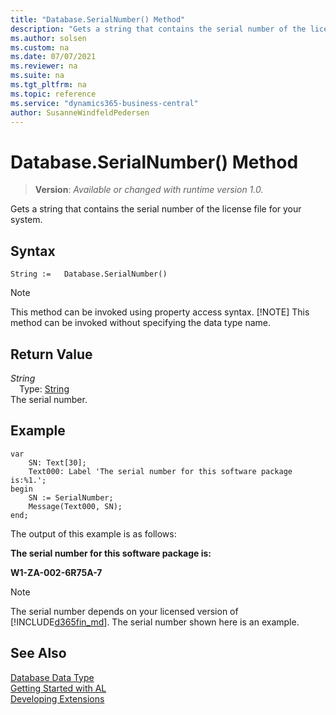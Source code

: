 ```yaml
---
title: "Database.SerialNumber() Method"
description: "Gets a string that contains the serial number of the license file for your system."
ms.author: solsen
ms.custom: na
ms.date: 07/07/2021
ms.reviewer: na
ms.suite: na
ms.tgt_pltfrm: na
ms.topic: reference
ms.service: "dynamics365-business-central"
author: SusanneWindfeldPedersen
---
```

[//]: # (START>DO_NOT_EDIT)
[//]: # (IMPORTANT:Do not edit any of the content between here and the END>DO_NOT_EDIT.)
[//]: # (Any modifications should be made in the .xml files in the ModernDev repo.)
# Database.SerialNumber() Method
> **Version**: _Available or changed with runtime version 1.0._

Gets a string that contains the serial number of the license file for your system.


## Syntax
```AL
String :=   Database.SerialNumber()
```
> [!NOTE]
> This method can be invoked using property access syntax.
> [!NOTE]
> This method can be invoked without specifying the data type name.


## Return Value
*String*  
&emsp;Type: [String](../string/string-data-type.md)  
The serial number.


[//]: # (IMPORTANT: END>DO_NOT_EDIT)

## Example

```al
var
    SN: Text[30];
    Text000: Label 'The serial number for this software package is:%1.';
begin 
    SN := SerialNumber;  
    Message(Text000, SN);  
end;
```  
  
The output of this example is as follows:  
  
**The serial number for this software package is:**  
  
**W1-ZA-002-6R75A-7**
  
> [!NOTE]  
> The serial number depends on your licensed version of [!INCLUDE[d365fin_md](../../includes/d365fin_md.md)]. The serial number shown here is an example.

## See Also
[Database Data Type](database-data-type.md)  
[Getting Started with AL](../../devenv-get-started.md)  
[Developing Extensions](../../devenv-dev-overview.md)